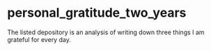 # personal_gratitude_two_years
The listed depository is an analysis of writing down three things I am grateful for every day.
